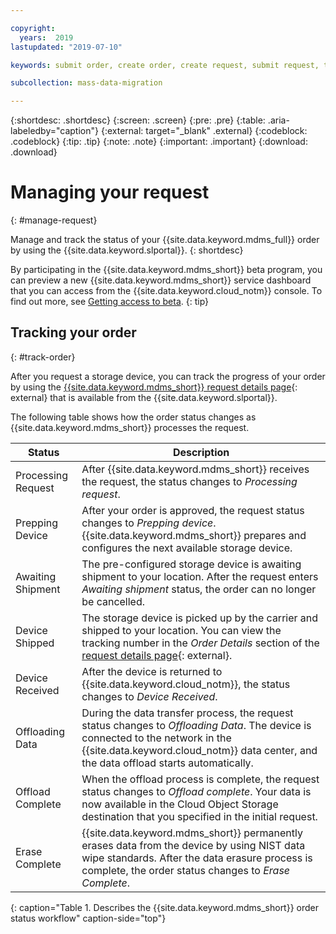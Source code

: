 ```yaml
---

copyright:
  years:  2019
lastupdated: "2019-07-10"

keywords: submit order, create order, create request, submit request, track order, track request

subcollection: mass-data-migration

---
```


{:shortdesc: .shortdesc}
{:screen: .screen}
{:pre: .pre}
{:table: .aria-labeledby="caption"}
{:external: target="_blank" .external}
{:codeblock: .codeblock}
{:tip: .tip}
{:note: .note}
{:important: .important}
{:download: .download}

# Managing your request
{: #manage-request}

Manage and track the status of your {{site.data.keyword.mdms_full}} order by using the {{site.data.keyword.slportal}}.
{: shortdesc}

By participating in the {{site.data.keyword.mdms_short}} beta program, you can preview a new {{site.data.keyword.mdms_short}} service dashboard that you can access from the {{site.data.keyword.cloud_notm}} console. To find out more, see [Getting access to beta](/docs/infrastructure/mass-data-migration?topic=mass-data-migration-beta).
{: tip}

## Tracking your order 
{: #track-order}

After you request a storage device, you can track the progress of your order by using the [{{site.data.keyword.mdms_short}} request details page](https://control.softlayer.com/storage/mdms){: external} that is available from the {{site.data.keyword.slportal}}.

The following table shows how the order status changes as {{site.data.keyword.mdms_short}} processes the request.

| Status | Description |
| --- | --- |
| Processing Request | After {{site.data.keyword.mdms_short}} receives the request, the status changes to _Processing request_. |
| Prepping Device | After your order is approved, the request status changes to _Prepping device_. {{site.data.keyword.mdms_short}} prepares and configures the next available storage device.  |
| Awaiting Shipment | The pre-configured storage device is awaiting shipment to your location. After the request enters _Awaiting shipment_ status, the order can no longer be cancelled. |
| Device Shipped | The storage device is picked up by the carrier and shipped to your location. You can view the tracking number in the _Order Details_ section of the [request details page](https://control.softlayer.com/storage/mdms){: external}. |
| Device Received | After the device is returned to {{site.data.keyword.cloud_notm}}, the status changes to _Device Received_. |
| Offloading Data | During the data transfer process, the request status changes to _Offloading Data_. The device is connected to the network in the {{site.data.keyword.cloud_notm}} data center, and the data offload starts automatically.  |
| Offload Complete| When the offload process is complete, the request status changes to _Offload complete_. Your data is now available in the Cloud Object Storage destination that you specified in the initial request. |
| Erase Complete | {{site.data.keyword.mdms_short}} permanently erases data from the device by using NIST data wipe standards. After the data erasure process is complete, the order status changes to _Erase Complete_.
{: caption="Table 1. Describes the {{site.data.keyword.mdms_short}} order status workflow" caption-side="top"}
